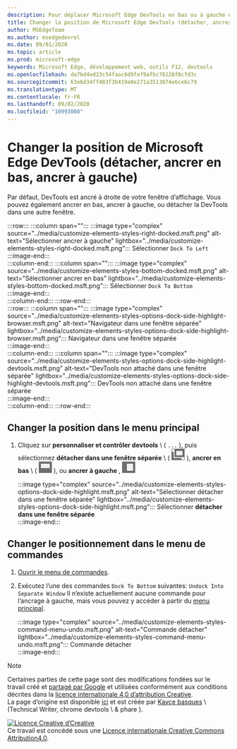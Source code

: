 ```yaml
---
description: Pour déplacer Microsoft Edge DevTools en bas ou à gauche de votre fenêtre d’affichage, ou dans une fenêtre séparée.
title: Changer la position de Microsoft Edge DevTools (détacher, ancrer en bas, ancrer à gauche)
author: MSEdgeTeam
ms.author: msedgedevrel
ms.date: 09/01/2020
ms.topic: article
ms.prod: microsoft-edge
keywords: Microsoft Edge, développement web, outils F12, devtools
ms.openlocfilehash: da7bd4ed23c54faac6d9fef9afbc78128f8cfd3c
ms.sourcegitcommit: 63e6d34ff483f3b419a0e271a3513874e6ce6c79
ms.translationtype: MT
ms.contentlocale: fr-FR
ms.lasthandoff: 09/02/2020
ms.locfileid: "10993008"
---
```

<!-- Copyright Kayce Basques 

   Licensed under the Apache License, Version 2.0 (the "License");
   you may not use this file except in compliance with the License.
   You may obtain a copy of the License at

       https://www.apache.org/licenses/LICENSE-2.0

   Unless required by applicable law or agreed to in writing, software
   distributed under the License is distributed on an "AS IS" BASIS,
   WITHOUT WARRANTIES OR CONDITIONS OF ANY KIND, either express or implied.
   See the License for the specific language governing permissions and
   limitations under the License.  -->





# Changer la position de Microsoft Edge DevTools (détacher, ancrer en bas, ancrer à gauche)   



Par défaut, DevTools est ancré à droite de votre fenêtre d’affichage.  Vous pouvez également ancrer en bas, ancrer à gauche, ou détacher la DevTools dans une autre fenêtre.  

:::row:::
   :::column span="":::
      :::image type="complex" source="../media/customize-elements-styles-right-docked.msft.png" alt-text="Sélectionner ancrer à gauche" lightbox="../media/customize-elements-styles-right-docked.msft.png":::
         Sélectionner `Dock To Left`  
      :::image-end:::  
   :::column-end:::
   :::column span="":::
      :::image type="complex" source="../media/customize-elements-styles-bottom-docked.msft.png" alt-text="Sélectionner ancrer en bas" lightbox="../media/customize-elements-styles-bottom-docked.msft.png":::
         Sélectionner `Dock To Bottom`  
      :::image-end:::  
   :::column-end:::
:::row-end:::  
:::row:::
   :::column span="":::
      :::image type="complex" source="../media/customize-elements-styles-options-dock-side-highlight-browser.msft.png" alt-text="Navigateur dans une fenêtre séparée" lightbox="../media/customize-elements-styles-options-dock-side-highlight-browser.msft.png":::
         Navigateur dans une fenêtre séparée  
      :::image-end:::  
   :::column-end:::
   :::column span="":::
      :::image type="complex" source="../media/customize-elements-styles-options-dock-side-highlight-devtools.msft.png" alt-text="DevTools non attaché dans une fenêtre séparée" lightbox="../media/customize-elements-styles-options-dock-side-highlight-devtools.msft.png":::
         DevTools non attaché dans une fenêtre séparée  
      :::image-end:::  
   :::column-end:::
:::row-end:::  

## Changer la position dans le menu principal   

1.  Cliquez sur **personnaliser et contrôler devtools** \ ( `...` \), puis sélectionnez **détacher dans une fenêtre séparée** \ ( ![ détacher ][ImageUndockIcon] \), **ancrer en bas** \ ( ![ ancrer en bas ][ImageBottomIcon] \), ou **ancrer à gauche** , ![ ][ImageLeftIcon]  
    
    :::image type="complex" source="../media/customize-elements-styles-options-dock-side-highlight.msft.png" alt-text="Sélectionner détacher dans une fenêtre séparée" lightbox="../media/customize-elements-styles-options-dock-side-highlight.msft.png":::
       Sélectionner **détacher dans une fenêtre séparée**  
    :::image-end:::  
    
## Changer le positionnement dans le menu de commandes   

1.  [Ouvrir le menu de commandes][DevtoolsCommandMenu].  
1.  Exécutez l’une des commandes `Dock To Bottom` suivantes: `Undock Into Separate Window`  Il n’existe actuellement aucune commande pour l’ancrage à gauche, mais vous pouvez y accéder à partir du [menu principal](#change-placement-from-the-main-menu).  
    
    :::image type="complex" source="../media/customize-elements-styles-command-menu-undo.msft.png" alt-text="Commande détacher" lightbox="../media/customize-elements-styles-command-menu-undo.msft.png":::
       Commande détacher  
    :::image-end:::  
    
<!--  
 


-->  

<!-- image links -->  

[ImageUndockIcon]: ../media/undock-icon.msft.png  
[ImageBottomIcon]: ../media/bottom-icon.msft.png  
[ImageLeftIcon]: ../media/left-icon.msft.png  

<!-- links -->  

[DevtoolsCommandMenu]: ../command-menu/index.md "Exécuter des commandes à l’aide du menu de commandes de Microsoft Edge DevTools | Documents Microsoft"  

> [!NOTE]
> Certaines parties de cette page sont des modifications fondées sur le travail créé et [partagé par Google][GoogleSitePolicies] et utilisées conformément aux conditions décrites dans la [licence internationale 4,0 d’attribution Creative][CCA4IL].  
> La page d’origine est disponible [ici](https://developers.google.com/web/tools/chrome-devtools/customize/placement) et est créée par [Kayce basques][KayceBasques] \ (Technical Writer, chrome devtools \ & phare \).  

[![Licence Creative d’Creative][CCby4Image]][CCA4IL]  
Ce travail est concédé sous une [Licence internationale Creative Commons Attribution4.0][CCA4IL].  

[CCA4IL]: https://creativecommons.org/licenses/by/4.0  
[CCby4Image]: https://i.creativecommons.org/l/by/4.0/88x31.png  
[GoogleSitePolicies]: https://developers.google.com/terms/site-policies  
[KayceBasques]: https://developers.google.com/web/resources/contributors/kaycebasques  
